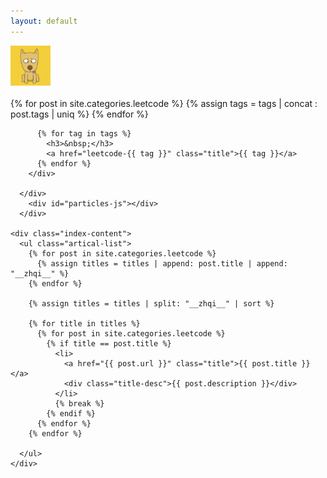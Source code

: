 ```yaml
---
layout: default
---
```


<body>
  <div class="index-wrapper">
    <div class="aside">
      <div class="info-card">
        <div id="divcss5"><img src="/images/header.png" width="64px" /><br/><br/></div>
          <div align="left" id="index_tag">
            <script type="text/javascript">
              win_height = window.screen.availHeight;
              var tag = document.getElementById("index_tag");
              tag.setAttribute("align", "left");
              var style = "width:auto; height:" + ((1 - 0.3-0.1) * win_height).toString() + "px; overflow:auto";
              tag.setAttribute("style", style);
            </script>
          {% for post in site.categories.leetcode %}
            {% assign tags = tags | concat : post.tags | uniq %}
          {% endfor %}
          
          {% for tag in tags %}
            <h3>&nbsp;</h3>
            <a href="leetcode-{{ tag }}" class="title">{{ tag }}</a>
          {% endfor %}
        </div>

      </div>
        <div id="particles-js"></div>
      </div>

    <div class="index-content">
      <ul class="artical-list">
        {% for post in site.categories.leetcode %}
          {% assign titles = titles | append: post.title | append: "__zhqi__" %}
        {% endfor %}
        
        {% assign titles = titles | split: "__zhqi__" | sort %}
        
        {% for title in titles %}
          {% for post in site.categories.leetcode %}
            {% if title == post.title %}
              <li>
                <a href="{{ post.url }}" class="title">{{ post.title }}</a>
                <div class="title-desc">{{ post.description }}</div>
              </li>
              {% break %}
            {% endif %}
          {% endfor %}
        {% endfor %}

      </ul>
    </div>
    
  </div>
</body>
